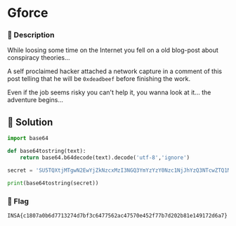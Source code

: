 # Gforce
### 📄 Description
While loosing some time on the Internet you fell on a old blog-post about
conspiracy theories...

A self proclaimed hacker attached a network capture in a comment of this post
telling that he will be `0xdeadbeef` before finishing the work.

Even if the job seems risky you can't help it, you wanna look at it...
the adventure begins...

## 🔑 Solution
```python
import base64

def base64tostring(text):
    return base64.b64decode(text).decode('utf-8','ignore')

secret = 'SU5TQXtjMTgwN2EwYjZkNzcxMzI3NGQ3YmYzYzY0Nzc1NjJhYzQ3NTcwZTQ1MmY3N2I3ZDIwMmI4MWUxNDkxNzJkNmE3fQ=='

print(base64tostring(secret))
```

### 🚩 Flag
```plain
INSA{c1807a0b6d7713274d7bf3c6477562ac47570e452f77b7d202b81e149172d6a7}
```
